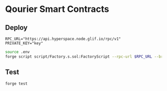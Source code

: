 # Qourier Smart Contracts

## Deploy

```
RPC_URL="https://api.hyperspace.node.glif.io/rpc/v1"
PRIVATE_KEY="key"
```

```bash
source .env
forge script script/Factory.s.sol:FactoryScript --rpc-url $RPC_URL --broadcast --verify -vvvv
```

## Test

```bash
forge test
```
